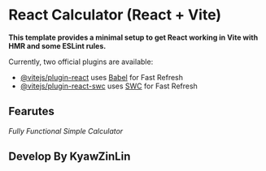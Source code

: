 # React Calculator (React + Vite)

**This template provides a minimal setup to get React working in Vite with HMR and some ESLint rules.**

Currently, two official plugins are available:

- [@vitejs/plugin-react](https://github.com/vitejs/vite-plugin-react/blob/main/packages/plugin-react/README.md) uses [Babel](https://babeljs.io/) for Fast Refresh
- [@vitejs/plugin-react-swc](https://github.com/vitejs/vite-plugin-react-swc) uses [SWC](https://swc.rs/) for Fast Refresh

## Fearutes 
*Fully Functional Simple Calculator*

## Develop By KyawZinLin 
